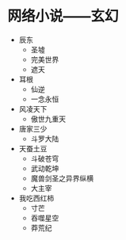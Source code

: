# 网络小说——玄幻

- 辰东
  - 圣墟
  - 完美世界
  - 遮天
- 耳根
  - 仙逆
  - 一念永恒
- 风凌天下
  - 傲世九重天
- 唐家三少
  - 斗罗大陆
- 天蚕土豆
  - 斗破苍穹
  - 武动乾坤
  - 魔兽剑圣之异界纵横
  - 大主宰
- 我吃西红柿
  - 寸芒
  - 吞噬星空
  - 莽荒纪
